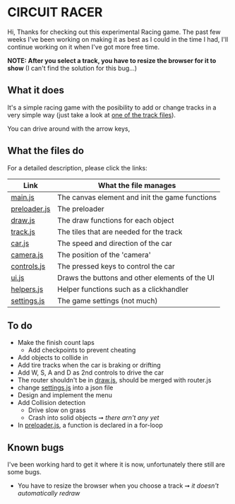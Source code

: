 # CIRCUIT RACER
Hi, Thanks for checking out this experimental Racing game. The past few weeks 
I've been working on making it as best as I could in the time I had, I'll
continue working on it when I've got more free time.

**NOTE: After you select a track, you have to resize the browser for it to show** 
(I can't find the solution for this bug...)

## What it does
It's a simple racing game with the posibility to add or change tracks in a 
very simple way (just take a look at [one of the track files][11]).

You can drive around with the arrow keys,

## What the files do
For a detailed description, please click the links:

| Link              | What the file manages                            |
| ----------------- | ------------------------------------------------ |
| [main.js][1]      | The canvas element and init the game functions   |
| [preloader.js][2] | The preloader                                    |
| [draw.js][3]      | The draw functions for each object               |
| [track.js][4]     | The tiles that are needed for the track          |
| [car.js][5]       | The speed and direction of the car               |
| [camera.js][6]    | The position of the 'camera'                     |
| [controls.js][7]  | The pressed keys to control the car              |
| [ui.js][8]        | Draws the buttons and other elements of the UI   |
| [helpers.js][9]   | Helper functions such as a clickhandler          |
| [settings.js][10] | The game settings (not much)                     |


## To do
* Make the finish count laps
  * Add checkpoints to prevent cheating
* Add objects to collide in
* Add tire tracks when the car is braking or drifting
* Add W, S, A and D as 2nd controls to drive the car
* The router shouldn't be in [draw.js][3], should be merged with router.js
* change [settings.js][10] into a json file
* Design and implement the menu
* Add Collision detection
  * Drive slow on grass
  * Crash into solid objects ➞ *there arn't any yet*
* In [preloader.js][2], a function is declared in a for-loop

## Known bugs
I've been working hard to get it where it is now, unfortunately there still are some bugs.

* You have to resize the browser when you choose a track ➞ *it doesn't automatically redraw*

[1]:  https://github.com/Ronald-Baars/racer/blob/develop/public/static/js/main.js
[2]:  https://github.com/Ronald-Baars/racer/blob/develop/public/static/js/preloader.js
[3]:  https://github.com/Ronald-Baars/racer/blob/develop/public/static/js/draw.js
[4]:  https://github.com/Ronald-Baars/racer/blob/develop/public/static/js/track.js
[5]:  https://github.com/Ronald-Baars/racer/blob/develop/public/static/js/car.js
[6]:  https://github.com/Ronald-Baars/racer/blob/develop/public/static/js/camera.js
[7]:  https://github.com/Ronald-Baars/racer/blob/develop/public/static/js/controls.js
[8]:  https://github.com/Ronald-Baars/racer/blob/develop/public/static/js/ui.js
[9]:  https://github.com/Ronald-Baars/racer/blob/develop/public/static/js/helpers.js
[10]: https://github.com/Ronald-Baars/racer/blob/develop/public/static/js/helpers.js

[11]: https://github.com/Ronald-Baars/racer/tree/develop/public/static/json/tracks